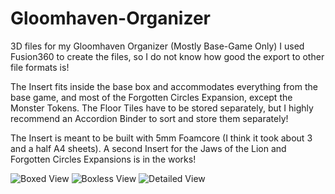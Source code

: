 # Gloomhaven-Organizer
3D files for my Gloomhaven Organizer (Mostly Base-Game Only)
I used Fusion360 to create the files, so I do not know how good the export to other file formats is!

The Insert fits inside the base box and accommodates everything from the base game, and most of the Forgotten Circles Expansion, except the Monster Tokens.
The Floor Tiles have to be stored separately, but I highly recommend an Accordion Binder to sort and store them separately!

The Insert is meant to be built with 5mm Foamcore (I think it took about 3 and a half A4 sheets).
A second Insert for the Jaws of the Lion and Forgotten Circles Expansions is in the works!

![Boxed View](https://i.imgur.com/Fk5VlqY.png)
![Boxless View](https://i.imgur.com/8WbgwlT.png)
![Detailed View](https://i.imgur.com/bui5DdH.png)
